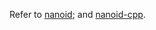 Refer to [nanoid](https://github.com/ai/nanoid); and [nanoid-cpp](https://github.com/mcmikecreations/nanoid_cpp).
